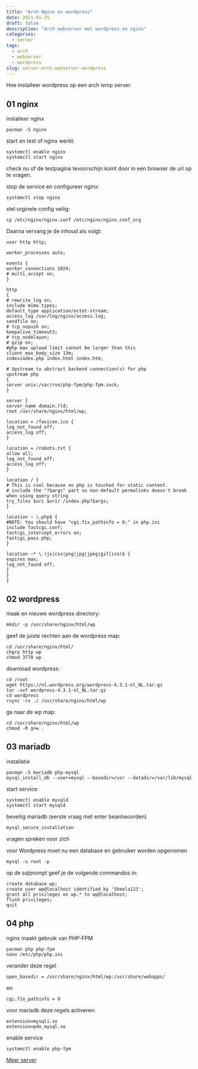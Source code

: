 ```yaml
---
title: "Arch Nginx en wordpress"
date: 2021-01-25
draft: false
description: "Arch webserver met wordpress en nginx"
categories:
  - server
tags:
  - arch
  - webserver
  - wordpress
slug: server-arch-webserver-wordpress
---
```


Hoe installeer wordpress op een arch lemp server.

<!--more-->

## 01 nginx
installeer nginx

    pacman -S nginx

start en test of nginx werkt:

    systemctl enable nginx
    systemctl start nginx

check nu of de testpagina tevoorschijn komt door in een browser de url op te vragen.

stop de service en configureer nginx:

    systemctl stop nginx

stel orginele config veilig:

    cp /etc/nginx/nginx.conf /etc/nginx/nginx.conf_org

Daarna vervang je de inhoud als volgt:

    user http http;

    worker_processes auto;

    events {
    worker_connections 1024;
    # multi_accept on;
    }

    http
    {
    # rewrite_log on;
    include mime.types;
    default_type application/octet-stream;
    access_log /var/log/nginx/access.log;
    sendfile on;
    # tcp_nopush on;
    keepalive_timeout3;
    # tcp_nodelayon;
    # gzip on;
    #php max upload limit cannot be larger than this
    client_max_body_size 13m;
    indexindex.php index.html index.htm;

    # Upstream to abstract backend connection(s) for php
    upstream php
    {
    server unix:/var/run/php-fpm/php-fpm.sock;
    }

    server {
    server_name domain.tld;
    root /usr/share/nginx/html/wp;

    location = /favicon.ico {
    log_not_found off;
    access_log off;
    }

    location = /robots.txt {
    allow all;
    log_not_found off;
    access_log off;
    }

    location / {
    # This is cool because no php is touched for static content.
    # include the "?$args" part so non-default permalinks doesn't break when using query string
    try_files $uri $uri/ /index.php?$args;
    }

    location ~ \.php$ {
    #NOTE: You should have "cgi.fix_pathinfo = 0;" in php.ini
    include fastcgi.conf;
    fastcgi_intercept_errors on;
    fastcgi_pass php;
    }

    location ~* \.(js|css|png|jpg|jpeg|gif|ico)$ {
    expires max;
    log_not_found off;
    }
    }
    }

## 02 wordpress

maak en nieuwe wordpress directory:

    mkdir -p /usr/share/nginx/html/wp

geef de juiste rechten aan de wordpress map:

    cd /usr/share/nginx/html/
    chgrp http wp
    chmod 3770 wp

download wordpress:

    cd /root
    wget https://nl.wordpress.org/wordpress-4.3.1-nl_NL.tar.gz
    tar -xvf wordpress-4.3.1-nl_NL.tar.gz
    cd wordpress
    rsync -rv ./ /usr/share/nginx/html/wp

ga naar de wp map:

    cd /usr/share/nginx/html/wp
    chmod -R g+w .

## 03 mariadb
installatie

    pacman -S mariadb php-mysql
    mysql_install_db --user=mysql --basedir=/usr --datadir=/var/lib/mysql

start service

    systemctl enable mysqld
    systemctl start mysqld

beveilig mariadb (eerste vraag met enter beantwoorden)

    mysql_secure_installation

vragen spreken voor zich

voor Wordpress moet nu een database en gebruiker worden opgenomen

    mysql -u root -p

op de sqlprompt geef je de volgende commandos in:

    create database wp;
    create user wp@localhost identified by 'Sheela123';
    grant all privileges on wp.* to wp@localhost;
    flush privileges;
    quit

## 04 php
nginx maakt gebruik van PHP-FPM

    pacman php php-fpm
    nano /etc/php/php.ini

verander deze regel

    open_basedir = /usr/share/nginx/html/wp:/usr/share/webapps/

en

    cgi.fix_pathinfo = 0

voor mariadb deze regels activeren:

    extension=mysqli.so
    extension=pdo_mysql.so

enable service

    systemctl enable php-fpm

[Meer server](/categories/server)
